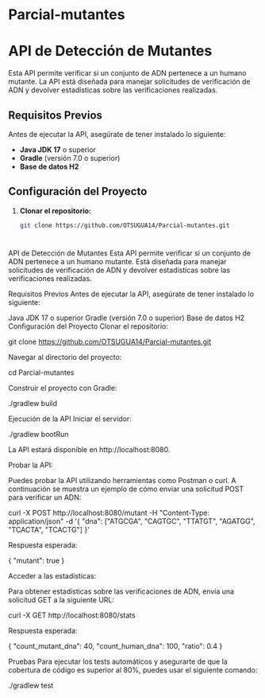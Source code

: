 # Parcial-mutantes
# API de Detección de Mutantes

Esta API permite verificar si un conjunto de ADN pertenece a un humano mutante. La API está diseñada para manejar solicitudes de verificación de ADN y devolver estadísticas sobre las verificaciones realizadas.

## Requisitos Previos

Antes de ejecutar la API, asegúrate de tener instalado lo siguiente:

- **Java JDK 17** o superior
- **Gradle** (versión 7.0 o superior)
- **Base de datos H2**

## Configuración del Proyecto

1. **Clonar el repositorio:**

   ```bash
   git clone https://github.com/OTSUGUA14/Parcial-mutantes.git
#
API de Detección de Mutantes
Esta API permite verificar si un conjunto de ADN pertenece a un humano mutante. Está diseñada para manejar solicitudes de verificación de ADN y devolver estadísticas sobre las verificaciones realizadas.

Requisitos Previos
Antes de ejecutar la API, asegúrate de tener instalado lo siguiente:

Java JDK 17 o superior
Gradle (versión 7.0 o superior)
Base de datos H2
Configuración del Proyecto
Clonar el repositorio:

git clone https://github.com/OTSUGUA14/Parcial-mutantes.git

Navegar al directorio del proyecto:

cd Parcial-mutantes

Construir el proyecto con Gradle:

./gradlew build

Ejecución de la API
Iniciar el servidor:

./gradlew bootRun

La API estará disponible en http://localhost:8080.

Probar la API:

Puedes probar la API utilizando herramientas como Postman o curl. A continuación se muestra un ejemplo de cómo enviar una solicitud POST para verificar un ADN:

curl -X POST http://localhost:8080/mutant -H "Content-Type: application/json" -d '{ "dna": ["ATGCGA", "CAGTGC", "TTATGT", "AGATGG", "TCACTA", "TCACTG"] }'

Respuesta esperada:

{ "mutant": true }

Acceder a las estadísticas:

Para obtener estadísticas sobre las verificaciones de ADN, envía una solicitud GET a la siguiente URL:

curl -X GET http://localhost:8080/stats

Respuesta esperada:

{ "count_mutant_dna": 40, "count_human_dna": 100, "ratio": 0.4 }

Pruebas
Para ejecutar los tests automáticos y asegurarte de que la cobertura de código es superior al 80%, puedes usar el siguiente comando:

./gradlew test
